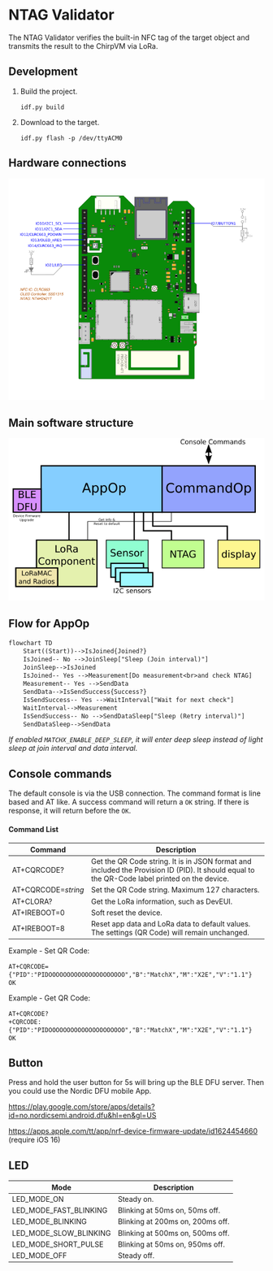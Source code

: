 # NTAG Validator

The NTAG Validator verifies the built-in NFC tag of the target object and transmits the result to the ChirpVM via LoRa.



## Development

1. Build the project.

   ```
   idf.py build
   ```

      

2. Download to the target.

   ```
   idf.py flash -p /dev/ttyACM0
   ```



## Hardware connections

![Connections](./doc/connections.png)




## Main software structure

![SoftwareStructure](doc/SoftwareStructure.png)

## Flow for AppOp

```mermaid
flowchart TD
	Start((Start))-->IsJoined{Joined?}
	IsJoined-- No -->JoinSleep["Sleep (Join interval)"]
	JoinSleep-->IsJoined
	IsJoined-- Yes -->Measurement[Do measurement<br>and check NTAG]
	Measurement-- Yes -->SendData
	SendData-->IsSendSuccess{Success?}
	IsSendSuccess-- Yes -->WaitInterval["Wait for next check"]	
	WaitInterval-->Measurement
    IsSendSuccess-- No -->SendDataSleep["Sleep (Retry interval)"]
	SendDataSleep-->SendData
```

*If enabled `MATCHX_ENABLE_DEEP_SLEEP`, it will enter deep sleep instead of light sleep at join interval and data interval.*



## Console commands

The default console is via the USB connection. The command format is line based and AT like. A success command will return a `OK` string. If there is response, it will return before the `OK`.

#### Command List

| Command             | Description                                                  |
| ------------------- | ------------------------------------------------------------ |
| AT+CQRCODE?         | Get the QR Code string. It is in JSON format and included the Provision ID (PID). It should equal to the QR-Code label printed on the device. |
| AT+CQRCODE=*string* | Set the QR Code string. Maximum 127 characters.              |
| AT+CLORA?           | Get the LoRa information, such as DevEUI.                    |
| AT+IREBOOT=0        | Soft reset the device.                                       |
| AT+IREBOOT=8        | Reset app data and LoRa data to default values.<br />The settings (QR Code) will remain unchanged. |

Example - Set QR Code:

```
AT+CQRCODE={"PID":"PIDOOOOOOOOOOOOOOOOOOOOO","B":"MatchX","M":"X2E","V":"1.1"}
OK
```



Example - Get QR Code:

```
AT+CQRCODE?
+CQRCODE:{"PID":"PIDOOOOOOOOOOOOOOOOOOOOO","B":"MatchX","M":"X2E","V":"1.1"}
OK
```



## Button

Press and hold the user button for 5s will bring up the BLE DFU server. Then you could use the Nordic DFU mobile App.

https://play.google.com/store/apps/details?id=no.nordicsemi.android.dfu&hl=en&gl=US

https://apps.apple.com/tt/app/nrf-device-firmware-update/id1624454660  (require iOS 16)



## LED

| Mode                   | Description                      |
| ---------------------- | -------------------------------- |
| LED_MODE_ON            | Steady on.                       |
| LED_MODE_FAST_BLINKING | Blinking at 50ms on, 50ms off.   |
| LED_MODE_BLINKING      | Blinking at 200ms on, 200ms off. |
| LED_MODE_SLOW_BLINKING | Blinking at 500ms on, 500ms off. |
| LED_MODE_SHORT_PULSE   | Blinking at 50ms on, 950ms off.  |
| LED_MODE_OFF           | Steady off.                      |

